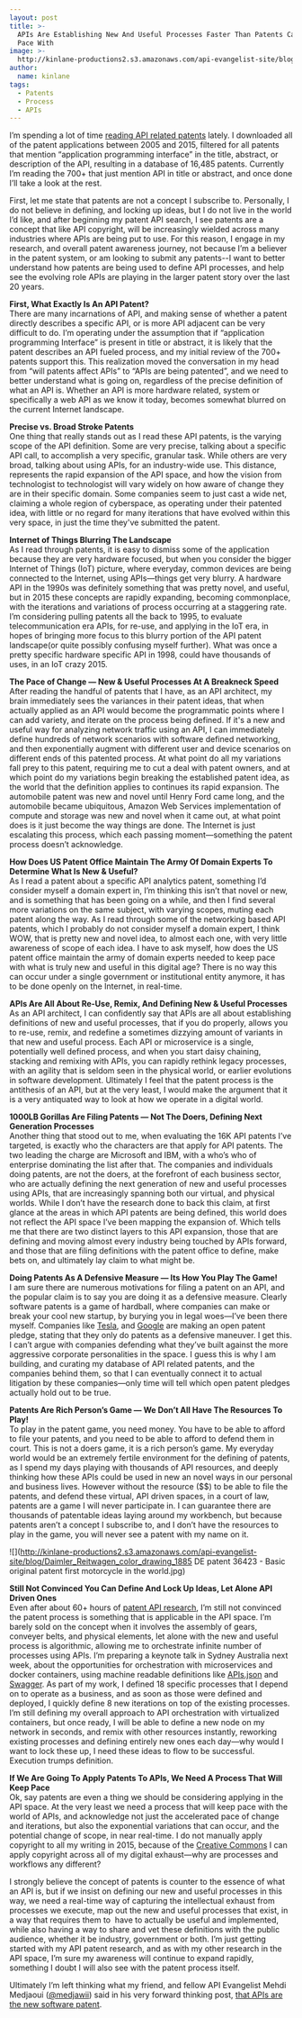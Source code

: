 ```yaml
---
layout: post
title: >-
  APIs Are Establishing New And Useful Processes Faster Than Patents Can Keep
  Pace With
image: >-
  http://kinlane-productions2.s3.amazonaws.com/api-evangelist-site/blog/jetpack-patent.jpg
author:
  name: kinlane
tags:
  - Patents
  - Process
  - APIs
---
```

I’m spending a lot of time [reading API related patents](http://patents.apievangelist.com/patents.html) lately. I downloaded all of the patent applications between 2005 and 2015, filtered for all patents that mention “application programming interface” in the title, abstract, or description of the API, resulting in a database of 16,485 patents. Currently I’m reading the 700+ that just mention API in title or abstract, and once done I’ll take a look at the rest.

First, let me state that patents are not a concept I subscribe to. Personally, I do not believe in defining, and locking up ideas, but I do not live in the world I’d like, and after beginning my patent API search, I see patents are a concept that like API copyright, will be increasingly wielded across many industries where APIs are being put to use. For this reason, I engage in my research, and overall patent awareness journey, not because I’m a believer in the patent system, or am looking to submit any patents--I want to better understand how patents are being used to define API processes, and help see the evolving role APIs are playing in the larger patent story over the last 20 years.

**First, What Exactly Is An API Patent?**  
There are many incarnations of API, and making sense of whether a patent directly describes a specific API, or is more API adjacent can be very difficult to do. I’m operating under the assumption that if “application programming Interface” is present in title or abstract, it is likely that the patent describes an API fueled process, and my initial review of the 700+ patents support this. This realization moved the conversation in my head from “will patents affect APIs” to “APIs are being patented”, and we need to better understand what is going on, regardless of the precise definition of what an API is. Whether an API is more hardware related, system or specifically a web API as we know it today, becomes somewhat blurred on the current Internet landscape.

**Precise vs. Broad Stroke Patents**  
One thing that really stands out as I read these API patents, is the varying scope of the API definition. Some are very precise, talking about a specific API call, to accomplish a very specific, granular task. While others are very broad, talking about using APIs, for an industry-wide use. This distance, represents the rapid expansion of the API space, and how the vision from technologist to technologist will vary widely on how aware of change they are in their specific domain. Some companies seem to just cast a wide net, claiming a whole region of cyberspace, as operating under their patented idea, with little or no regard for many iterations that have evolved within this very space, in just the time they've submitted the patent.

**Internet of Things Blurring The Landscape**  
As I read through patents, it is easy to dismiss some of the application because they are very hardware focused, but when you consider the bigger Internet of Things (IoT) picture, where everyday, common devices are being connected to the Internet, using APIs—things get very blurry. A hardware API in the 1990s was definitely something that was pretty novel, and useful, but in 2015 these concepts are rapidly expanding, becoming commonplace, with the iterations and variations of process occurring at a staggering rate. I’m considering pulling patents all the back to 1995, to evaluate telecommunication era APIs, for re-use, and applying in the IoT era, in hopes of bringing more focus to this blurry portion of the API patent landscape(or quite possibly confusing myself further). What was once a pretty specific hardware specific API in 1998, could have thousands of uses, in an IoT crazy 2015.

**The Pace of Change — New & Useful Processes At A Breakneck Speed**  
After reading the handful of patents that I have, as an API architect, my brain immediately sees the variances in their patent ideas, that when actually applied as an API would become the programmatic points where I can add variety, and iterate on the process being defined. If it's a new and useful way for analyzing network traffic using an API, I can immediately define hundreds of network scenarios with software defined networking, and then exponentially augment with different user and device scenarios on different ends of this patented process. At what point do all my variations fall prey to this patent, requiring me to cut a deal with patent owners, and at which point do my variations begin breaking the established patent idea, as the world that the definition applies to continues its rapid expansion. The automobile patent was new and novel until Henry Ford came long, and the automobile became ubiquitous, Amazon Web Services implementation of compute and storage was new and novel when it came out, at what point does is it just become the way things are done. The Internet is just escalating this process, which each passing moment—something the patent process doesn’t acknowledge.

**How Does US Patent Office Maintain The Army Of Domain Experts To Determine What Is New & Useful?**  
As I read a patent about a specific API analytics patent, something I’d consider myself a domain expert in, I’m thinking this isn’t that novel or new, and is something that has been going on a while, and then I find several more variations on the same subject, with varying scopes, muting each patent along the way. As I read through some of the networking based API patents, which I probably do not consider myself a domain expert, I think WOW, that is pretty new and novel idea, to almost each one, with very little awareness of scope of each idea. I have to ask myself, how does the US patent office maintain the army of domain experts needed to keep pace with what is truly new and useful in this digital age? There is no way this can occur under a single government or institutional entity anymore, it has to be done openly on the Internet, in real-time.

**APIs Are All About Re-Use, Remix, And Defining New & Useful Processes**  
As an API architect, I can confidently say that APIs are all about establishing definitions of new and useful processes, that if you do properly, allows you to re-use, remix, and redefine a sometimes dizzying amount of variants in that new and useful process. Each API or microservice is a single, potentially well defined process, and when you start daisy chaining, stacking and remixing with APIs, you can rapidly rethink legacy processes, with an agility that is seldom seen in the physical world, or earlier evolutions in software development. Ultimately I feel that the patent process is the antithesis of an API, but at the very least, I would make the argument that it is a very antiquated way to look at how we operate in a digital world.

**1000LB Gorillas Are Filing Patents — Not The Doers, Defining Next Generation Processes**  
Another thing that stood out to me, when evaluating the 16K API patents I’ve targeted, is exactly who the characters are that apply for API patents. The two leading the charge are Microsoft and IBM, with a who’s who of enterprise dominating the list after that. The companies and individuals doing patents, are not the doers, at the forefront of each business sector, who are actually defining the next generation of new and useful processes using APIs, that are increasingly spanning both our virtual, and physical worlds. While I don’t have the research done to back this claim, at first glance at the areas in which API patents are being defined, this world does not reflect the API space I’ve been mapping the expansion of. Which tells me that there are two distinct layers to this API expansion, those that are defining and moving almost every industry being touched by APIs forward, and those that are filing definitions with the patent office to define, make bets on, and ultimately lay claim to what might be.

**Doing Patents As A Defensive Measure — Its How You Play The Game!**  
I am sure there are numerous motivations for filing a patent on an API, and the popular claim is to say you are doing it as a defensive measure. Clearly software patents is a game of hardball, where companies can make or break your cool new startup, by burying you in legal woes—I’ve been there myself. Companies like [Tesla](http://www.teslamotors.com/blog/all-our-patent-are-belong-you), and [Google](http://www.google.com/patents/opnpledge/) are making an open patent pledge, stating that they only do patents as a defensive maneuver. I get this. I can’t argue with companies defending what they’ve built against the more aggressive corporate personalities in the space. I guess this is why I am building, and curating my database of API related patents, and the companies behind them, so that I can eventually connect it to actual litigation by these companies—only time will tell which open patent pledges actually hold out to be true.

**Patents Are Rich Person’s Game — We Don’t All Have The Resources To Play!**  
To play in the patent game, you need money. You have to be able to afford to file your patents, and you need to be able to afford to defend them in court. This is not a doers game, it is a rich person’s game. My everyday world would be an extremely fertile environment for the defining of patents, as I spend my days playing with thousands of API resources, and deeply thinking how these APIs could be used in new an novel ways in our personal and business lives. However without the resource ($$) to be able to file the patents, and defend these virtual, API driven spaces, in a court of law, patents are a game I will never participate in. I can guarantee there are thousands of patentable ideas laying around my workbench, but because patents aren’t a concept I subscribe to, and I don’t have the resources to play in the game, you will never see a patent with my name on it.

![](http://kinlane-productions2.s3.amazonaws.com/api-evangelist-site/blog/Daimler_Reitwagen_color_drawing_1885  DE patent 36423 - Basic original patent first motorcycle in the world.jpg)

**Still Not Convinced You Can Define And Lock Up Ideas, Let Alone API Driven Ones**  
Even after about 60+ hours of [patent API research](http://patents.apievangelist.com/), I’m still not convinced the patent process is something that is applicable in the API space. I’m barely sold on the concept when it involves the assembly of gears, conveyer belts, and physical elements, let alone with the new and useful process is algorithmic, allowing me to orchestrate infinite number of processes using APIs. I’m preparing a keynote talk in Sydney Australia next week, about the opportunities for orchestration with microservices and docker containers, using machine readable definitions like [APIs.json](http://apisjson.org) and [Swagger](http://swagger.io). As part of my work, I defined 18 specific processes that I depend on to operate as a business, and as soon as those were defined and deployed, I quickly define 8 new iterations on top of the existing processes. I’m still defining my overall approach to API orchestration with virtualized containers, but once ready, I will be able to define a new node on my network in seconds, and remix with other resources instantly, reworking existing processes and defining entirely new ones each day—why would I want to lock these up, I need these ideas to flow to be successful. Execution trumps definition.

**If We Are Going To Apply Patents To APIs, We Need A Process That Will Keep Pace**  
Ok, say patents are even a thing we should be considering applying in the API space. At the very least we need a process that will keep pace with the world of APIs, and acknowledge not just the accelerated pace of change and iterations, but also the exponential variations that can occur, and the potential change of scope, in near real-time. I do not manually apply copyright to all my writing in 2015, because of the [Creative Commons](http://creativecommons.org/) I can apply copyright across all of my digital exhaust—why are processes and workflows any different?

I strongly believe the concept of patents is counter to the essence of what an API is, but if we insist on defining our new and useful processes in this way, we need a real-time way of capturing the intellectual exhaust from processes we execute, map out the new and useful processes that exist, in a way that requires them to  have to actually be useful and implemented, while also having a way to share and vet these definitions with the public audience, whether it be industry, government or both. I’m just getting started with my API patent research, and as with my other research in the API space, I’m sure my awareness will continue to expand rapidly, something I doubt I will also see with the patent process itself.

Ultimately I’m left thinking what my friend, and fellow API Evangelist Mehdi Medjaoui ([@medjawii](https://twitter.com/medjawii)) said in his very forward thinking post, [that APIs are the new software patent](http://api500.com/post/46951162382/open-apis-are-the-new-software-patents).